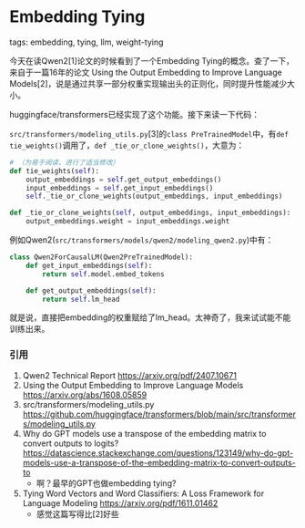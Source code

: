 Embedding Tying
===============

tags: embedding, tying, llm, weight-tying

今天在读Qwen2[1]论文的时候看到了一个Embedding Tying的概念。查了一下，来自于一篇16年的论文 Using the Output Embedding to Improve Language Models[2]，说是通过共享一部分权重实现输出头的正则化，同时提升性能减少大小。

huggingface/transformers已经实现了这个功能。接下来读一下代码：

`src/transformers/modeling_utils.py`[3]的`class PreTrainedModel`中，有`def tie_weights()`调用了，`def _tie_or_clone_weights()`，大意为：

```python
# （为易于阅读，进行了适当修改）
def tie_weights(self):
    output_embeddings = self.get_output_embeddings()
    input_embeddings = self.get_input_embeddings()
    self._tie_or_clone_weights(output_embeddings, input_embeddings)

def _tie_or_clone_weights(self, output_embeddings, input_embeddings):
    output_embeddings.weight = input_embeddings.weight
```

例如Qwen2(`src/transformers/models/qwen2/modeling_qwen2.py`)中有：

```python
class Qwen2ForCausalLM(Qwen2PreTrainedModel):
    def get_input_embeddings(self):
        return self.model.embed_tokens

    def get_output_embeddings(self):
        return self.lm_head
```

就是说，直接把embedding的权重赋给了lm_head。太神奇了，我来试试能不能训练出来。

### 引用

1. Qwen2 Technical Report https://arxiv.org/pdf/2407.10671
2. Using the Output Embedding to Improve Language Models https://arxiv.org/abs/1608.05859
3. src/transformers/modeling_utils.py https://github.com/huggingface/transformers/blob/main/src/transformers/modeling_utils.py
4. Why do GPT models use a transpose of the embedding matrix to convert outputs to logits? https://datascience.stackexchange.com/questions/123149/why-do-gpt-models-use-a-transpose-of-the-embedding-matrix-to-convert-outputs-to
   * 啊？最早的GPT也做embedding tying?
5. Tying Word Vectors and Word Classifiers: A Loss Framework for Language Modeling https://arxiv.org/pdf/1611.01462
   * 感觉这篇写得比[2]好些